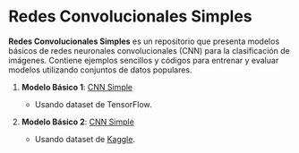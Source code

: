 # Redes Convolucionales Simples

**Redes Convolucionales Simples** es un repositorio que presenta modelos básicos de redes neuronales convolucionales (CNN) para la clasificación de imágenes. Contiene ejemplos sencillos y códigos para entrenar y evaluar modelos utilizando conjuntos de datos populares.

1. **Modelo Básico 1**: [CNN Simple](https://github.com/Carlos-dev-G/Redes-convolucional-Simples/blob/main/CNN_Simple.ipynb)
   - Usando dataset de TensorFlow.

2. **Modelo Básico 2**: [CNN Simple](https://github.com/Carlos-dev-G/Redes-convolucional-Simples/blob/main/CNN_data_set_kaggle.ipynb)
   - Usando dataset de [Kaggle](https://www.kaggle.com/datasets/kavyasreeb/hair-type-dataset).
